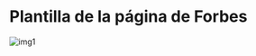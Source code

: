 # Plantilla de la página de Forbes 

![img1](https://github.com/user-attachments/assets/b388a6b4-dac6-4a7e-854a-2f10a1d6f1c0)

